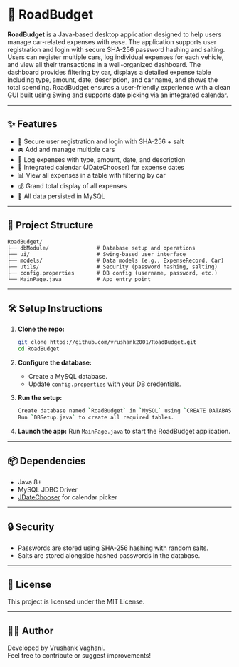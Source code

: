 # 🚗 RoadBudget

**RoadBudget** is a Java-based desktop application designed to help users manage car-related expenses with ease. The application supports user registration and login with secure SHA-256 password hashing and salting. Users can register multiple cars, log individual expenses for each vehicle, and view all their transactions in a well-organized dashboard. The dashboard provides filtering by car, displays a detailed expense table including type, amount, date, description, and car name, and shows the total spending. RoadBudget ensures a user-friendly experience with a clean GUI built using Swing and supports date picking via an integrated calendar.

---

## ✨ Features

- 🔐 Secure user registration and login with SHA-256 + salt
- 🚘 Add and manage multiple cars
- 💸 Log expenses with type, amount, date, and description
- 📅 Integrated calendar (JDateChooser) for expense dates
- 📊 View all expenses in a table with filtering by car
- 💰 Grand total display of all expenses
- 📁 All data persisted in MySQL

---

## 📂 Project Structure

```
RoadBudget/
├── dbModule/               # Database setup and operations
├── ui/                     # Swing-based user interface
├── models/                 # Data models (e.g., ExpenseRecord, Car)
├── utils/                  # Security (password hashing, salting)
├── config.properties       # DB config (username, password, etc.)
└── MainPage.java           # App entry point
```

---

## 🛠️ Setup Instructions

1. **Clone the repo:**
   ```bash
   git clone https://github.com/vrushank2001/RoadBudget.git
   cd RoadBudget
   ```

2. **Configure the database:**
   - Create a MySQL database.
   - Update `config.properties` with your DB credentials.

3. **Run the setup:**
   ```bash
   Create database named `RoadBudget` in `MySQL` using `CREATE DATABASE ROADBUDGET`.
   Run `DBSetup.java` to create all required tables.
   ```

4. **Launch the app:**
   Run `MainPage.java` to start the RoadBudget application.

---

## 📦 Dependencies

- Java 8+
- MySQL JDBC Driver
- [JDateChooser](https://toedter.com/jcalendar/) for calendar picker

---

## 🔒 Security

- Passwords are stored using SHA-256 hashing with random salts.
- Salts are stored alongside hashed passwords in the database.

---

## 📜 License

This project is licensed under the MIT License.

---

## 👨‍💻 Author

Developed by Vrushank Vaghani.  
Feel free to contribute or suggest improvements!
